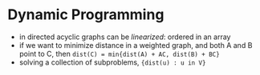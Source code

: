 # Dynamic Programming
- in directed acyclic graphs can be *linearized*: ordered in an array
- if we want to minimize distance in a weighted graph, and both A and B point to C, then `dist(C) = min{dist(A) + AC, dist(B) + BC}`
- solving a collection of subproblems, `{dist(u) : u in V}`
